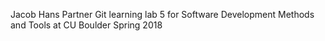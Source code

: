 Jacob Hans
Partner <Quinlin McNatt>
Git learning lab 5 for Software Development Methods and Tools at CU Boulder Spring 2018
